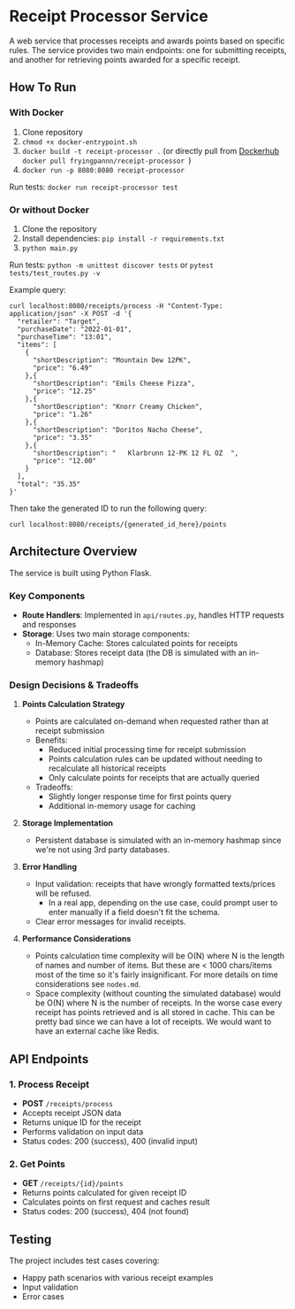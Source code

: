 # Receipt Processor Service

A web service that processes receipts and awards points based on specific rules. The service provides two main endpoints: one for submitting receipts, and another for retrieving points awarded for a specific receipt.

## How To Run

### With Docker

1. Clone repository
2. `chmod +x docker-entrypoint.sh`
3. `docker build -t receipt-processor .` (or directly pull from [Dockerhub](https://hub.docker.com/r/fryingpannn/receipt-processor) `docker pull fryingpannn/receipt-processor `)
4. `docker run -p 8080:8080 receipt-processor`

Run tests: `docker run receipt-processor test`

### Or without Docker
1. Clone the repository
2. Install dependencies:
   `pip install -r requirements.txt`
3. `python main.py`

Run tests: `python -m unittest discover tests` or `pytest tests/test_routes.py -v` 

Example query:

```
curl localhost:8080/receipts/process -H "Content-Type: application/json" -X POST -d '{
  "retailer": "Target",
  "purchaseDate": "2022-01-01",
  "purchaseTime": "13:01",
  "items": [
    {
      "shortDescription": "Mountain Dew 12PK",
      "price": "6.49"
    },{
      "shortDescription": "Emils Cheese Pizza",
      "price": "12.25"
    },{
      "shortDescription": "Knorr Creamy Chicken",
      "price": "1.26"
    },{
      "shortDescription": "Doritos Nacho Cheese",
      "price": "3.35"
    },{
      "shortDescription": "   Klarbrunn 12-PK 12 FL OZ  ",
      "price": "12.00"
    }
  ],
  "total": "35.35"
}'
```

Then take the generated ID to run the following query:

```
curl localhost:8080/receipts/{generated_id_here}/points 
```

## Architecture Overview

The service is built using Python Flask.

### Key Components

- **Route Handlers**: Implemented in `api/routes.py`, handles HTTP requests and responses
- **Storage**: Uses two main storage components:
  - In-Memory Cache: Stores calculated points for receipts
  - Database: Stores receipt data (the DB is simulated with an in-memory hashmap)

### Design Decisions & Tradeoffs

1. **Points Calculation Strategy**
   - Points are calculated on-demand when requested rather than at receipt submission
   - Benefits:
     - Reduced initial processing time for receipt submission
     - Points calculation rules can be updated without needing to recalculate all historical receipts
     - Only calculate points for receipts that are actually queried
   - Tradeoffs:
     - Slightly longer response time for first points query
     - Additional in-memory usage for caching

2. **Storage Implementation**
   - Persistent database is simulated with an in-memory hashmap since we're not using 3rd party databases.

3. **Error Handling**
   - Input validation: receipts that have wrongly formatted texts/prices will be refused.
     - In a real app, depending on the use case, could prompt user to enter manually if a field doesn't fit the schema.
   - Clear error messages for invalid receipts.

4. **Performance Considerations**
   - Points calculation time complexity will be O(N) where N is the length of names and number of items. But these are < 1000 chars/items most of the time so it's fairly insignificant. For more details on time considerations see `nodes.md`.
   - Space complexity (without counting the simulated database) would be O(N) where N is the number of receipts. In the worse case every receipt has points retrieved and is all stored in cache. This can be pretty bad since we can have a lot of receipts. We would want to have an external cache like Redis.

## API Endpoints

### 1. Process Receipt
- **POST** `/receipts/process`
- Accepts receipt JSON data
- Returns unique ID for the receipt
- Performs validation on input data
- Status codes: 200 (success), 400 (invalid input)

### 2. Get Points
- **GET** `/receipts/{id}/points`
- Returns points calculated for given receipt ID
- Calculates points on first request and caches result
- Status codes: 200 (success), 404 (not found)

## Testing

The project includes test cases covering:
- Happy path scenarios with various receipt examples
- Input validation
- Error cases

